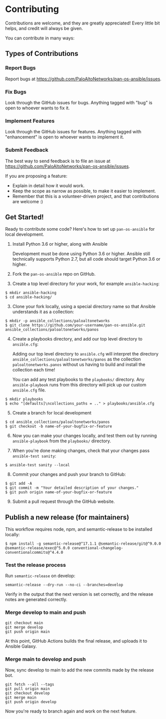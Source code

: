 # Contributing

Contributions are welcome, and they are greatly appreciated! Every little bit helps,
and credit will always be given.

You can contribute in many ways:

## Types of Contributions

### Report Bugs

Report bugs at https://github.com/PaloAltoNetworks/pan-os-ansible/issues.

### Fix Bugs

Look through the GitHub issues for bugs. Anything tagged with "bug" is open to whoever
wants to fix it.

### Implement Features

Look through the GitHub issues for features. Anything tagged with "enhancement" is
open to whoever wants to implement it.

### Submit Feedback

The best way to send feedback is to file an issue at
https://github.com/PaloAltoNetworks/pan-os-ansible/issues.

If you are proposing a feature:

- Explain in detail how it would work.
- Keep the scope as narrow as possible, to make it easier to implement.
- Remember that this is a volunteer-driven project, and that contributions 
  are welcome :)

## Get Started!

Ready to contribute some code? Here's how to set up `pan-os-ansible` for local development.

1. Install Python 3.6 or higher, along with Ansible

   Development must be done using Python 3.6 or higher.  Ansible still technically
   supports Python 2.7, but all code should target Python 3.6 or higher.

2. Fork the `pan-os-ansible` repo on GitHub.

3. Create a top level directory for your work, for example `ansible-hacking`:

```
$ mkdir ansible-hacking
$ cd ansible-hacking/
```

3. Clone your fork locally, using a special directory name so that Ansible understands
   it as a collection:

```
$ mkdir -p ansible_collections/paloaltonetworks
$ git clone https://github.com/your-username/pan-os-ansible.git ansible_collections/paloaltonetworks/panos
```

4. Create a playbooks directory, and add our top level directory to `ansible.cfg`:

   Adding our top level directory to `ansible.cfg` will interpret the directory
   `ansible_collections/paloaltonetworks/panos` as the collection
   `paloaltonetworks.panos` without us having to build and install the collection each
   time!

   You can add any test playbooks to the `playbooks/` directory.  Any
   `ansible-playbook` runs from this directory will pick up our custom `ansible.cfg`
   file.

```
$ mkdir playbooks
$ echo "[defaults]\ncollections_paths = .." > playbooks/ansible.cfg
``` 

5. Create a branch for local development

```
$ cd ansible_collections/paloaltonetworks/panos
$ git checkout -b name-of-your-bugfix-or-feature
```

6. Now you can make your changes locally, and test them out by running
`ansible-playbook` from the `playbooks/` directory.

7. When you're done making changes, check that your changes pass `ansible-test sanity`:

```
$ ansible-test sanity --local
```

8. Commit your changes and push your branch to GitHub:

```
$ git add -A
$ git commit -m "Your detailed description of your changes."
$ git push origin name-of-your-bugfix-or-feature
```

9. Submit a pull request through the GitHub website.

## Publish a new release (for maintainers)

This workflow requires node, npm, and semantic-release to be installed locally:

```
$ npm install -g semantic-release@^17.1.1 @semantic-release/git@^9.0.0 @semantic-release/exec@^5.0.0 conventional-changelog-conventionalcommits@^4.4.0
```

### Test the release process

Run `semantic-release` on develop:

```
semantic-release --dry-run --no-ci --branches=develop
```

Verify in the output that the next version is set correctly, and the release notes are generated correctly.

### Merge develop to main and push

```
git checkout main
git merge develop
git push origin main
```

At this point, GitHub Actions builds the final release, and uploads it to Ansible Galaxy.

### Merge main to develop and push

Now, sync develop to main to add the new commits made by the release bot.

```
git fetch --all --tags
git pull origin main
git checkout develop
git merge main
git push origin develop
```

Now you're ready to branch again and work on the next feature.
